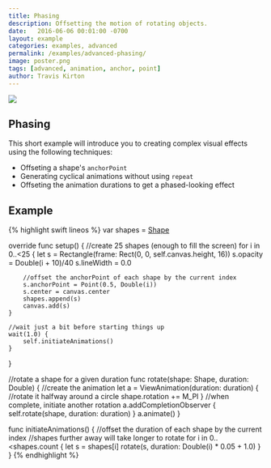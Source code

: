 ```yaml
---
title: Phasing
description: Offsetting the motion of rotating objects.
date:   2016-06-06 00:01:00 -0700
layout: example
categories: examples, advanced
permalink: /examples/advanced-phasing/
image: poster.png
tags: [advanced, animation, anchor, point]
author: Travis Kirton
---
```

![](phasing.png)

## Phasing
This short example will introduce you to creating complex visual effects using the following techniques:

* Offseting a shape's `anchorPoint`
* Generating cyclical animations without using `repeat`
* Offseting the animation durations to get a phased-looking effect

## Example
{% highlight swift lineos %}
var shapes = [Shape]()

override func setup() {
    //create 25 shapes (enough to fill the screen)
    for i in 0..<25 {
        let s = Rectangle(frame: Rect(0, 0, self.canvas.height, 16))
        s.opacity = Double(i + 10)/40
        s.lineWidth = 0.0

        //offset the anchorPoint of each shape by the current index
        s.anchorPoint = Point(0.5, Double(i))
        s.center = canvas.center
        shapes.append(s)
        canvas.add(s)
    }

    //wait just a bit before starting things up
    wait(1.0) {
        self.initiateAnimations()
    }
}

//rotate a shape for a given duration
func rotate(shape: Shape, duration: Double) {
    //create the animation
    let a = ViewAnimation(duration: duration) {
        //rotate it halfway around a circle
        shape.rotation += M_PI
    }
    //when complete, initiate another rotation
    a.addCompletionObserver {
        self.rotate(shape, duration: duration)
    }
    a.animate()
}

func initiateAnimations() {
    //offset the duration of each shape by the current index
    //shapes further away will take longer to rotate
    for i in 0..<shapes.count {
        let s = shapes[i]
        rotate(s, duration: Double(i) * 0.05 + 1.0)
    }
}
{% endhighlight %}
